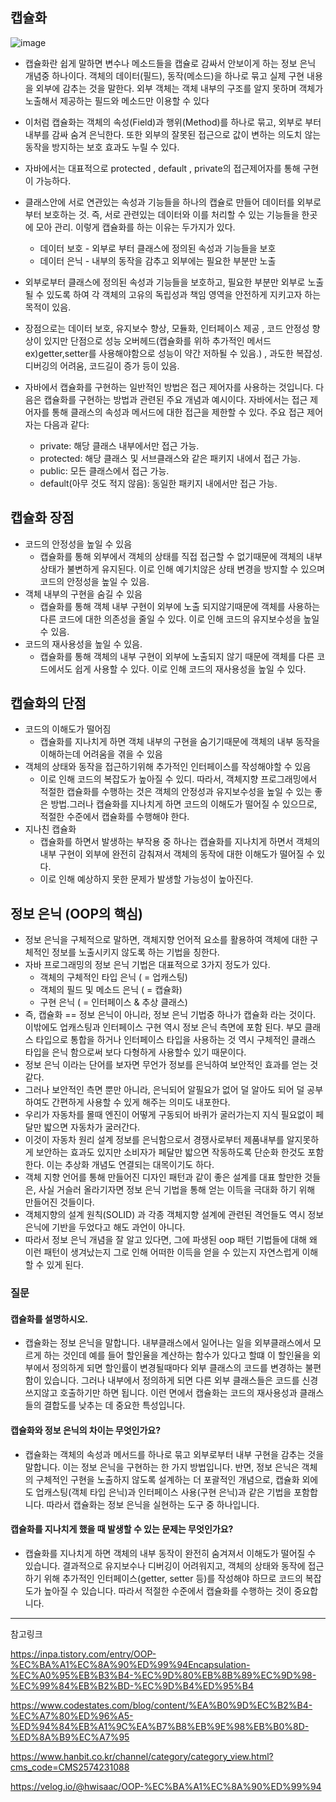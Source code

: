 
## 캡슐화

![image](https://github.com/user-attachments/assets/78f62b50-3bca-47e9-91d2-2829ea5cea4f)

- 캡슐화란 쉽게 말하면 변수나 메소드들을 캡슐로 감싸서 안보이게 하는 정보 은닉 개념중 하나이다. 객체의 데이터(필드), 동작(메소드)을 하나로 묶고 실제 구현 내용을 외부에 감추는 것을 말한다. 외부 객체는 객체 내부의 구조를 알지 못하며 객체가 노출해서 제공하는 필드와 메소드만 이용할 수 있다

- 이처럼 캡슐화는 객체의 속성(Field)과 행위(Method)를 하나로 묶고, 외부로 부터 내부를 감싸 숨겨 은닉한다. 또한 외부의 잘못된 접근으로 값이 변하는 의도치 않는 동작을 방지하는 보호 효과도 누릴 수 있다.

- 자바에서는 대표적으로 protected , default , private의 접근제어자를 통해 구현이 가능하다.
 
- 클래스안에 서로 연관있는 속성과 기능들을 하나의 캡슐로 만들어 데이터를 외부로 부터 보호하는 것. 즉, 서로 관련있는 데이터와 이를 처리할 수 있는 기능들을 한곳에 모아 관리. 이렇게 캡슐화를 하는 이유는 두가지가 있다. 
    - 데이터 보호 - 외부로 부터 클래스에 정의된 속성과 기능들을 보호
    - 데이터 은닉 - 내부의 동작을 감추고 외부에는 필요한 부분만 노출 

- 외부로부터 클래스에 정의된 속성과 기능들을 보호하고, 필요한 부분만 외부로 노출 될 수 있도록 하여 각 객체의 고유의 독립성과 책임 영역을 안전하게 지키고자 하는 목적이 있음.

- 장점으로는 데이터 보호, 유지보수 향상, 모듈화, 인터페이스 제공 , 코드 안정성 향상이 있지만 단점으로 성능 오버헤드(캡슐화를 위하 추가적인 메서드 ex)getter,setter를 사용해야함으로 성능이 약간 저하될 수 있음.) , 과도한 복잡성. 디버깅의 어려움, 코드길이 증가 등이 있음.
 
- 자바에서 캡슐화를 구현하는 일반적인 방법은 접근 제어자를 사용하는 것입니다. 다음은 캡슐화를 구현하는 방법과 관련된 주요 개념과 예시이다. 자바에서는 접근 제어자를 통해 클래스의 속성과 메서드에 대한 접근을 제한할 수 있다. 주요 접근 제어자는 다음과 같다:
    - private: 해당 클래스 내부에서만 접근 가능.
    - protected: 해당 클래스 및 서브클래스와 같은 패키지 내에서 접근 가능.
    - public: 모든 클래스에서 접근 가능.
    - default(아무 것도 적지 않음): 동일한 패키지 내에서만 접근 가능.

## 캡슐화 장점
- 코드의 안정성을 높일 수 있음 
    - 캡슐화를 통해 외부에서 객체의 상태를 직접 접근할 수 없기때문에 객체의 내부 상태가 불변하게 유지된다. 이로 인해 예기치않은 상태 변경을 방지할 수 있으며 코드의 안정성을 높일 수 있음.
- 객체 내부의 구현을 숨길 수 있음
    - 캡슐화를 통해 객체 내부 구현이 외부에 노출 되지않기때문에 객체를 사용하는 다른 코드에 대한 의존성을 줄일 수 있다. 이로 인해 코드의 유지보수성을 높일 수 있음.
- 코드의 재사용성을 높일 수 있음.
    - 캡슐화를 통해 객체의 내부 구현이 외부에 노출되지 않기 때문에 객체를 다른 코드에서도 쉽게 사용할 수 있다. 이로 인해 코드의 재사용성을 높일 수 있다.

## 캡슐화의 단점
- 코드의 이해도가 떨어짐
    - 캡슐화를 지나치게 하면 객체 내부의 구현을 숨기기때문에 객체의 내부 동작을 이해하는데 어려움을 겪을 수 있음
- 객체의 상태와 동작을 접근하기위해 추가적인 인터페이스를 작성해야할 수 있음
    - 이로 인해 코드의 복잡도가 높아질 수 있디. 따라서, 객체지향 프로그래밍에서 적절한 캡슐화를 수행하는 것은 객체의 안정성과 유지보수성을 높일 수 있는 좋은 방법.그러나 캡슐화를 지나치게 하면 코드의 이해도가 떨어질 수 있으므로, 적절한 수준에서 캡슐화를 수행해야 한다.
-  지나친 캡슐화
    - 캡슐화를 하면서 발생하는 부작용 중 하나는 캡슐화를 지나치게 하면서 객체의 내부 구현이 외부에 완전히 감춰져서 객체의 동작에 대한 이해도가 떨어질 수 있다.
    - 이로 인해 예상하지 못한 문제가 발생할 가능성이 높아진다.

## 정보 은닉 (OOP의 핵심)
- 정보 은닉을 구체적으로 말하면, 객체지향 언어적 요소를 활용하여 객체에 대한 구체적인 정보를 노출시키지 않도록 하는 기법을 칭한다.
- 자바 프로그래밍의 정보 은닉 기법은 대표적으로 3가지 정도가 있다.
    - 객체의 구체적인 타입 은닉 ( = 업캐스팅)
    - 객체의 필드 및 메소드 은닉 ( = 캡슐화)
    - 구현 은닉 ( = 인터페이스 & 추상 클래스)
- 즉, 캡슐화 == 정보 은닉이 아니라, 정보 은닉 기법중 하나가 캡슐화 라는 것이다.
이밖에도 업캐스팅과 인터페이스 구현 역시 정보 은닉 측면에 포함 된다. 부모 클래스 타입으로 통합을 하거나 인터페이스 타입을 사용하는 것 역시 구체적인 클래스 타입을 은닉 함으로써 보다 다형하게 사용할수 있기 때문이다.
 
- 정보 은닉 이라는 단어를 보자면 무언가 정보를 은닉하여 보안적인 효과를 얻는 것 같다.
- 그러나 보안적인 측면 뿐만 아니라, 은닉되어 알필요가 없어 덜 알아도 되어 덜 공부하여도 간편하게 사용할 수 있게 해주는 의미도 내포한다.
- 우리가 자동차를 몰때 엔진이 어떻게 구동되어 바퀴가 굴러가는지 지식 필요없이 페달만 밟으면 자동차가 굴러간다.
- 이것이 자동차 원리 설계 정보를 은닉함으로서 경쟁사로부터 제품내부를 알지못하게 보안하는 효과도 있지만 소비자가 페달만 밟으면 작동하도록 단순화 한것도 포함한다. 이는 추상화 개념도 연결되는 대목이기도 하다.
 
- 객체 지향 언어를 통해 만들어진 디자인 패턴과 같이 좋은 설계를 대표 할만한 것들은, 사실 거슬러 올라기자면 정보 은닉 기법을 통해 얻는 이득을 극대화 하기 위해 만들어진 것들이다.
- 객체지향의 설계 원칙(SOLID)  과 각종 객체지향 설계에 관련된 격언들도 역시 정보 은닉에 기반을 두었다고 해도 과언이 아니다.
- 따라서 정보 은닉 개념을 잘 알고 있다면, 그에 파생된 oop 패턴 기법들에 대해 왜 이런 패턴이 생겨났는지 그로 인해 어떠한 이득을 얻을 수 있는지 자연스럽게 이해할 수 있게 된다.



### 질문
#### 캡슐화를 설명하시오.

- 캡슐화는 정보 은닉을 말합니다. 내부클래스에서 일어나는 일을 외부클래스에서 모르게 하는 것인데 예를 들어 할인율을 계산하는 함수가 있다고 할떄 이 할인율을 외부에서 정의하게 되면 할인률이 변경될때마다 외부 클래스의 코드를 변경하는 불편함이 있습니다. 그러나 내부에서 정의하게 되면 다른 외부 클래스들은 코드를 신경쓰지않고 호출하기만 하면 됩니다. 이런 면에서 캡슐화는 코드의 재사용성과 클래스들의 결합도를 낮추는 데 중요한 특성입니다.

####  캡슐화와 정보 은닉의 차이는 무엇인가요?
- 캡슐화는 객체의 속성과 메서드를 하나로 묶고 외부로부터 내부 구현을 감추는 것을 말합니다. 이는 정보 은닉을 구현하는 한 가지 방법입니다. 반면, 정보 은닉은 객체의 구체적인 구현을 노출하지 않도록 설계하는 더 포괄적인 개념으로, 캡슐화 외에도 업캐스팅(객체 타입 은닉)과 인터페이스 사용(구현 은닉)과 같은 기법을 포함합니다. 따라서 캡슐화는 정보 은닉을 실현하는 도구 중 하나입니다.

#### 캡슐화를 지나치게 했을 때 발생할 수 있는 문제는 무엇인가요?
- 캡슐화를 지나치게 하면 객체의 내부 동작이 완전히 숨겨져서 이해도가 떨어질 수 있습니다. 결과적으로 유지보수나 디버깅이 어려워지고, 객체의 상태와 동작에 접근하기 위해 추가적인 인터페이스(getter, setter 등)를 작성해야 하므로 코드의 복잡도가 높아질 수 있습니다. 따라서 적절한 수준에서 캡슐화를 수행하는 것이 중요합니다.

--- 
참고링크 

https://inpa.tistory.com/entry/OOP-%EC%BA%A1%EC%8A%90%ED%99%94Encapsulation-%EC%A0%95%EB%B3%B4-%EC%9D%80%EB%8B%89%EC%9D%98-%EC%99%84%EB%B2%BD-%EC%9D%B4%ED%95%B4

https://www.codestates.com/blog/content/%EA%B0%9D%EC%B2%B4-%EC%A7%80%ED%96%A5-%ED%94%84%EB%A1%9C%EA%B7%B8%EB%9E%98%EB%B0%8D-%ED%8A%B9%EC%A7%95

https://www.hanbit.co.kr/channel/category/category_view.html?cms_code=CMS2574231088

https://velog.io/@hwisaac/OOP-%EC%BA%A1%EC%8A%90%ED%99%94